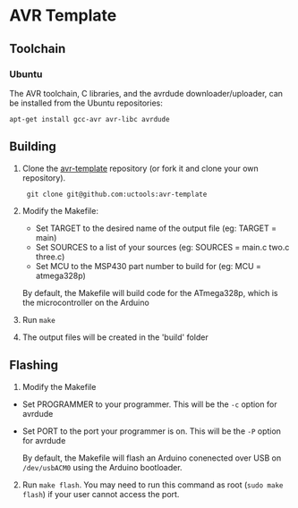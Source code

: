 AVR Template
============

## Toolchain

### Ubuntu

The AVR toolchain, C libraries, and the avrdude downloader/uploader, can be
installed from the Ubuntu repositories:

    apt-get install gcc-avr avr-libc avrdude

## Building

1. Clone the [avr-template](https://github.com/uctools/avr-templates) repository
   (or fork it and clone your own repository).

        git clone git@github.com:uctools:avr-template

2. Modify the Makefile:
    * Set TARGET to the desired name of the output file (eg: TARGET = main)
    * Set SOURCES to a list of your sources (eg: SOURCES = main.c two.c three.c)
    * Set MCU to the MSP430 part number to build for (eg: MCU = atmega328p)

    By default, the Makefile will build code for the ATmega328p, which is the 
    microcontroller on the Arduino

3. Run `make`

4. The output files will be created in the 'build' folder

## Flashing

1. Modify the Makefile
  * Set PROGRAMMER to your programmer. This will be the `-c` option for avrdude
  * Set PORT to the port your programmer is on. This will be the `-P` option for 
    avrdude

    By default, the Makefile will flash an Arduino conenected over USB on
    `/dev/usbACM0` using the Arduino bootloader.

2. Run `make flash`. You may need to run this command as root (`sudo make 
   flash`) if your user cannot access the port.
